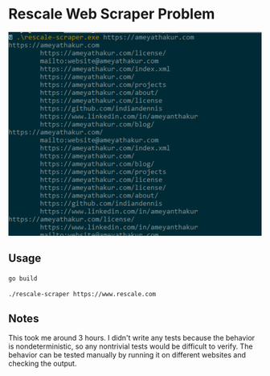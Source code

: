 # Rescale Web Scraper Problem

![img.png](img.png)

## Usage
`go build`

`./rescale-scraper https://www.rescale.com`

## Notes

This took me around 3 hours. I didn't write any tests because the behavior is
nondeterministic, so any nontrivial tests would be difficult to verify. The behavior can be
tested manually by running it on different websites and checking the output.